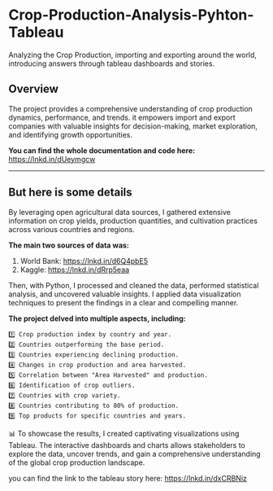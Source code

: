 # Crop-Production-Analysis-Pyhton-Tableau
Analyzing the Crop Production, importing and exporting around the world, introducing answers through tableau dashboards and stories.

## Overview
The project provides a comprehensive understanding of crop production dynamics, performance, and trends. it empowers import and export companies with valuable insights for decision-making, market exploration, and identifying growth opportunities.

**You can find the whole documentation and code here:**
https://lnkd.in/dUeymgcw

-----------------------------------------------------------------------------------

## But here is some details
By leveraging open agricultural data sources, I gathered extensive information on crop yields, production quantities, and cultivation practices across various countries and regions.

**The main two sources of data was:**
1) World Bank: https://lnkd.in/d6Q4pbE5
2) Kaggle: https://lnkd.in/dRrp5eaa

Then, with Python, I processed and cleaned the data, performed statistical analysis, and uncovered valuable insights. I applied data visualization techniques to present the findings in a clear and compelling manner.

**The project delved into multiple aspects, including:**

    1️⃣ Crop production index by country and year.
    2️⃣ Countries outperforming the base period.
    3️⃣ Countries experiencing declining production.
    4️⃣ Changes in crop production and area harvested.
    5️⃣ Correlation between "Area Harvested" and production.
    6️⃣ Identification of crop outliers.
    7️⃣ Countries with crop variety.
    8️⃣ Countries contributing to 80% of production.
    9️⃣ Top products for specific countries and years.

📊 To showcase the results, I created captivating visualizations using Tableau. The interactive dashboards and charts allows stakeholders to explore the data, uncover trends, and gain a comprehensive understanding of the global crop production landscape.

you can find the link to the tableau story here:
https://lnkd.in/dxCRBNiz
